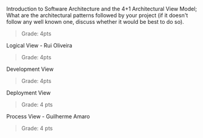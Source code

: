 Introduction to Software Architecture and the 4+1 Architectural View Model; What are the architectural patterns followed by your project (if it doesn't follow any well known one, discuss whether it would be best to do so).
>Grade: 4pts

Logical View - Rui Oliveira
>Grade: 4pts

Development View
>Grade: 4pts

Deployment View
>Grade: 4 pts

Process View - Guilherme Amaro
>Grade: 4 pts
